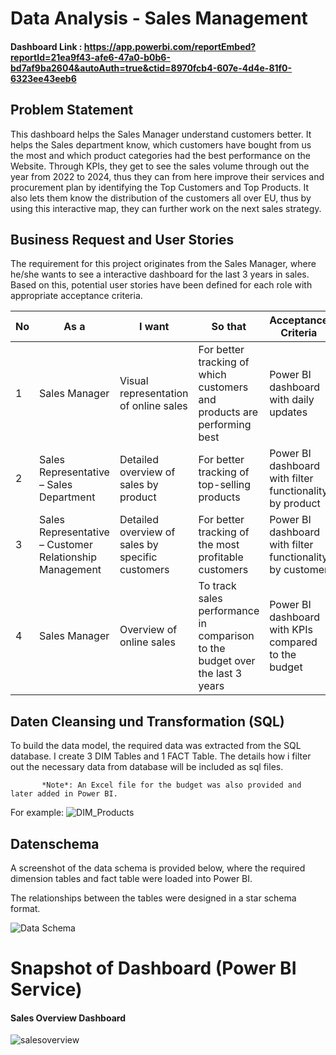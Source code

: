# Data Analysis - Sales Management 

#### Dashboard Link : https://app.powerbi.com/reportEmbed?reportId=21ea9f43-afe6-47a0-b0b6-bd7af9ba2604&autoAuth=true&ctid=8970fcb4-607e-4d4e-81f0-6323ee43eeb6

## Problem Statement

This dashboard helps the Sales Manager understand customers better. It helps the Sales department know, which customers have bought from us the most and which product categories had the best performance on the Website. Through KPIs, they get to see the sales volume through out the year from 2022 to 2024, thus they can from here improve their services and procurement plan by identifying the Top Customers and Top Products. It also lets them know the distribution of the customers all over EU, thus by using this interactive map, they can further work on the next sales strategy.

## Business Request and User Stories
The requirement for this project originates from the Sales Manager, where he/she wants to see a interactive dashboard for the last 3 years in sales. Based on this, potential user stories have been defined for each role with appropriate acceptance criteria.

| No | As a <User Role>                           | I want <Functionality>                              | So that <business value for the user>                                       | Acceptance Criteria                                 |
|----|--------------------------------------------|----------------------------------------------------|-----------------------------------------------------------------------------|-----------------------------------------------------|
| 1  | Sales Manager                              | Visual representation of online sales              | For better tracking of which customers and products are performing best     | Power BI dashboard with daily updates               |
| 2  | Sales Representative – Sales Department    | Detailed overview of sales by product              | For better tracking of top-selling products                                 | Power BI dashboard with filter functionality by product |
| 3  | Sales Representative – Customer Relationship Management | Detailed overview of sales by specific customers | For better tracking of the most profitable customers                        | Power BI dashboard with filter functionality by customer |
| 4  | Sales Manager                              | Overview of online sales                           | To track sales performance in comparison to the budget over the last 3 years | Power BI dashboard with KPIs compared to the budget |

## Daten Cleansing und Transformation (SQL)
To build the data model, the required data was extracted from the SQL database. I create 3 DIM Tables and 1 FACT Table. The details how i filter out the necessary data from database will be included as sql files. 

           *Note*: An Excel file for the budget was also provided and later added in Power BI.

For example:
![DIM_Products](https://github.com/user-attachments/assets/4fa75f82-0202-4c4b-ab0c-e6cecb6c4349)

## Datenschema
A screenshot of the data schema is provided below, where the required dimension tables and fact table were loaded into Power BI. 

The relationships between the tables were designed in a star schema format.

![Data Schema](https://github.com/user-attachments/assets/4055e2ac-8a13-4fd6-910e-7f73c2f4dfe7)

# Snapshot of Dashboard (Power BI Service)
#### Sales Overview Dashboard 
![salesoverview](https://github.com/user-attachments/assets/31ce12db-102b-4146-9d05-5a7863b54423)

 
